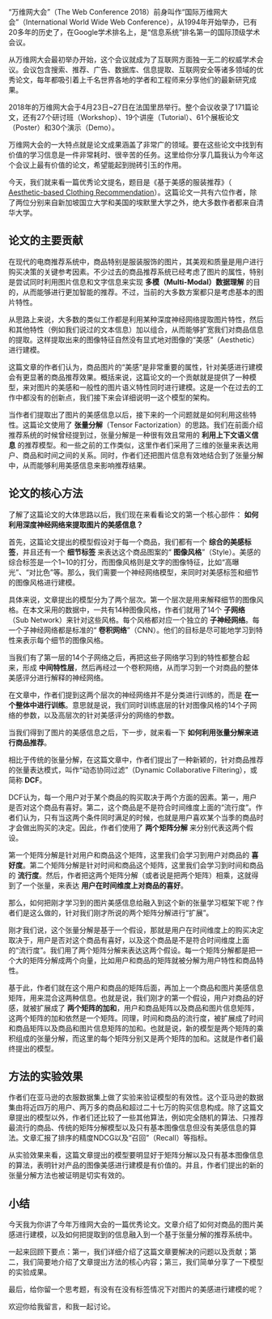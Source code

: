 “万维网大会”（The Web Conference 2018）前身叫作“国际万维网大会”（International World Wide Web Conference），从1994年开始举办，已有20多年的历史了，在Google学术排名上，是“信息系统”排名第一的国际顶级学术会议。

从万维网大会最初举办开始，这个会议就成为了互联网方面独一无二的权威学术会议。会议包含搜索、推荐、广告、数据库、信息提取、互联网安全等诸多领域的优秀论文，每年都吸引着上千名世界各地的学者和工程师来分享他们的最新研究成果。

2018年的万维网大会于4月23日~27日在法国里昂举行。整个会议收录了171篇论文，还有27个研讨班（Workshop）、19个讲座（Tutorial）、61个展板论文（Poster）和30个演示（Demo）。

万维网大会的一大特点就是论文成果涵盖了非常广的领域。要在这些论文中找到有价值的学习信息是一件非常耗时、很辛苦的任务。这里给你分享几篇我认为今年这个会议上最有价值的论文，希望能起到抛砖引玉的作用。

今天，我们就来看一篇优秀论文提名，题目是《基于美感的服装推荐》（ [Aesthetic-based Clothing Recommendation](https://www.comp.nus.edu.sg/~xiangnan/papers/www18-clothing-rec.pdf)）。这篇论文一共有六位作者，除了两位分别来自新加坡国立大学和美国的埃默里大学之外，绝大多数作者都来自清华大学。

## 论文的主要贡献

在现代的电商推荐系统中，商品特别是服装服饰的图片，其美观和质量是用户进行购买决策的关键参考因素。不少过去的商品推荐系统已经考虑了图片的属性，特别是尝试同时利用图片信息和文字信息来实现 **多模（Multi-Modal）数据理解** 的目的，从而能够进行更加智能的推荐。不过，当前的大多数方案都只是考虑基本的图片特性。

从思路上来说，大多数的类似工作都是利用某种深度神经网络提取图片特性，然后和其他特性（例如我们说过的文本信息）加以组合，从而能够扩宽我们对商品信息的提取。这样提取出来的图像特征自然没有显式地对图像的“美感”（Aesthetic）进行建模。

这篇文章的作者们认为，商品图片的“美感”是非常重要的属性，针对美感进行建模会有更显著的商品推荐效果。概括来说，这篇论文的一个贡献就是提供了一种模型，来对图片的美感和一般性的图片语义特性同时进行建模。这是一个在过去的工作中都没有的创新点，我们接下来会详细说明一这个模型的架构。

当作者们提取出了图片的美感信息以后，接下来的一个问题就是如何利用这些特性。这篇论文使用了 **张量分解**（Tensor Factorization）的思路。我们在前面介绍推荐系统的时候曾经提到过，张量分解是一种很有效且常用的 **利用上下文语义信息** 的推荐模型。和一些之前的工作类似，这里作者们采用了三维的张量来表达用户、商品和时间之间的关系。同时，作者们还把图片信息有效地结合到了张量分解中，从而能够利用美感信息来影响推荐结果。

## 论文的核心方法

了解了这篇论文的大体思路以后，我们现在来看看论文的第一个核心部件： **如何利用深度神经网络来提取图片的美感信息？**

首先，这篇论文提出的模型假设对于每一个商品，我们都有一个 **综合的美感标签**，并且还有一个 **细节标签** 来表达这个商品图案的“ **图像风格**”（Style）。美感的综合标签是一个1~10的打分，而图像风格则是文字的图像特征，比如“高曝光”、“对比色”等。那么，我们需要一个神经网络模型，来同时对美感标签和细节的图像风格进行建模。

具体来说，文章提出的模型分为了两个层次。第一个层次是用来解释细节的图像风格。在本文采用的数据中，一共有14种图像风格，作者们就用了14个 **子网络**（Sub Network）来针对这些风格。每个风格都对应一个独立的 **子神经网络**。每一个子神经网络都是标准的“ **卷积网络**”（CNN）。他们的目标是尽可能地学习到特性来表示每个细节的图像风格。

当我们有了第一层的14个子网络之后，再把这些子网络学习到的特性都整合起来，形成 **中间特性层**，然后再经过一个卷积网络，从而学习到一个对商品的整体美感评分进行解释的神经网络。

在文章中，作者们提到这两个层次的神经网络并不是分类进行训练的，而是 **在一个整体中进行训练**。意思就是说，我们同时训练底层的针对图像风格的14个子网络的参数，以及高层次的针对美感评分的网络的参数。

当我们得到了图片的美感信息之后，下一步，就来看一下 **如何利用张量分解来进行商品推荐**。

相比于传统的张量分解，在这篇文章中，作者们提出了一种新颖的，针对商品推荐的张量表达模式，叫作“动态协同过滤”（Dynamic Collaborative Filtering），或简称 **DCF**。

DCF认为，每一个用户对于某个商品的购买取决于两个方面的因素。第一，用户是否对这个商品有喜好。第二，这个商品是不是符合时间维度上面的“流行度”。作者们认为，只有当这两个条件同时满足的时候，也就是用户喜欢某个当季的商品时才会做出购买的决定。因此，作者们使用了 **两个矩阵分解** 来分别代表这两个假设。

第一个矩阵分解是针对用户和商品这个矩阵，这里我们会学习到用户对商品的 **喜好度**。第二个矩阵分解是针对时间和商品这个矩阵，这里我们会学习到时间和商品的 **流行度**。然后，作者把这两个矩阵分解（或者说是把两个矩阵）相乘，这就得到了一个张量，来表达 **用户在时间维度上对商品的喜好**。

那么，如何把刚才学习到的图片美感信息给融入到这个新的张量学习框架下呢？作者们是这么做的，针对我们刚才所说的两个矩阵分解进行“扩展”。

刚才我们说，这个张量分解是基于一个假设，那就是用户在时间维度上的购买决定取决于，用户是否对这个商品有喜好，以及这个商品是不是符合时间维度上面的“流行度”。我们用了两个矩阵分解来表达这两个假设。每一个矩阵分解都是把一个大的矩阵分解成两个向量，比如用户和商品的矩阵就被分解为用户特性和商品特性。

基于此，作者们就在这个用户和商品的矩阵后面，再加上一个商品和图片美感信息矩阵，用来混合这两种信息。也就是说，我们刚才的第一个假设，用户对商品的好感，就被扩展成了 **两个矩阵的加和**，用户和商品矩阵以及商品和图片信息矩阵，这两个矩阵的加和依然是一个矩阵。同理，时间和商品的流行度，被扩展成了时间和商品矩阵以及商品和图片信息矩阵的加和。也就是说，新的模型是两个矩阵的乘积组成的张量分解，而这里的每个矩阵分别又是两个矩阵的加和。这就是作者们最终提出的模型。

## 方法的实验效果

作者们在亚马逊的衣服数据集上做了实验来验证模型的有效性。这个亚马逊的数据集由将近四万的用户、两万多的商品和超过二十七万的购买信息构成。除了这篇文章提出的模型以外，作者们还比较了一些其他算法，例如完全随机的算法、只推荐最流行的商品、传统的矩阵分解模型以及只有基本图像信息但没有美感信息的算法。文章汇报了排序的精度NDCG以及“召回”（Recall）等指标。

从实验效果来看，这篇文章提出的模型要明显好于矩阵分解以及只有基本图像信息的算法，表明针对产品的图像美感进行建模是有价值的。并且，作者们提出的新的张量分解方法也被证明是切实有效的。

## 小结

今天我为你讲了今年万维网大会的一篇优秀论文。文章介绍了如何对商品的图片美感进行建模，以及如何把提取到的信息融入到一个基于张量分解的推荐系统中。

一起来回顾下要点：第一，我们详细介绍了这篇文章要解决的问题以及贡献；第二，我们简要地介绍了文章提出方法的核心内容；第三，我们简单分享了一下模型的实验成果。

最后，给你留一个思考题，有没有在没有标签情况下对图片的美感进行建模的呢？

欢迎你给我留言，和我一起讨论。
